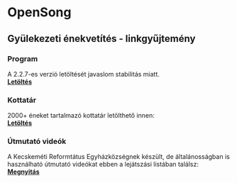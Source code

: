 # OpenSong
## Gyülekezeti énekvetítés - linkgyűjtemény

### Program

A 2.2.7-es verzió letöltését javaslom stabilitás miatt.\
**[Letöltés](https://sourceforge.net/projects/opensong/files/OpenSong/V2.2.7/)**

### Kottatár

2000+ éneket tartalmazó kottatár letölthető innen:\
**[Letöltés](https://github.com/reformatus/OpenSong/archive/refs/heads/master.zip)**

### Útmutató videók

A Kecskeméti Reformtátus Egyházközségnek készült, de általánosságban is használható útmutató videókat ebben a lejátszási listában találsz:\
**[Megnyitás](https://www.youtube.com/playlist?list=PL9Q84cO_3t0SOiwUzNBXS0mS8FfLYriaS)**